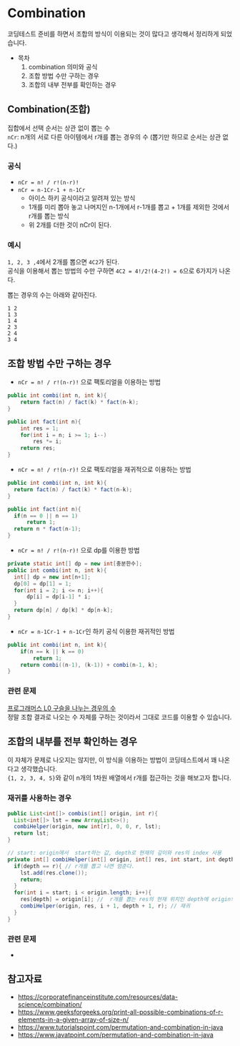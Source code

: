 # Combination
코딩테스트 준비를 하면서 조합의 방식이 이용되는 것이 많다고 생각해서 정리하게 되었습니다.
- 목차
  1. combination 의미와 공식
  2. 조합 방법 수만 구하는 경우
  3. 조합의 내부 전부를 확인하는 경우

## Combination(조합)
집합에서 선택 순서는 상관 없이 뽑는 수</br>
`nCr`: n개의 서로 다른 아이템에서 r개를 뽑는 경우의 수 (뽑기만 하므로 순서는 상관 없다.)
### 공식 
- `nCr = n! / r!(n-r)!`
- `nCr = n-1Cr-1 + n-1Cr`
  - 아이스 하키 공식이라고 알려져 있는 방식
  - 1개를 미리 뽑아 놓고 나머지인 n-1개에서 r-1개를 뽑고 + 1개를 제외한 것에서 r개를 뽑는 방식
  - 위 2개를 더한 것이 nCr이 된다. 
### 예시
`1, 2, 3 ,4`에서 2개를 뽑으면 `4C2`가 된다.</br>
공식을 이용해서 뽑는 방법의 수만 구하면 `4C2 = 4!/2!(4-2!) = 6`으로 6가지가 나온다.</br>

뽑는 경우의 수는 아래와 같아진다.
```text
1 2
1 3
1 4
2 3
2 4
3 4
```

## 조합 방법 수만 구하는 경우
- `nCr = n! / r!(n-r)!` 으로 팩토리얼을 이용하는 방법
```java
public int combi(int n, int k){
    return fact(n) / fact(k) * fact(n-k);
}

public int fact(int n){
    int res = 1;
    for(int i = n; i >= 1; i--)
        res *= i;
    return res;
}
```
- `nCr = n! / r!(n-r)!` 으로 팩토리얼을 재귀적으로 이용하는 방법
```java
public int combi(int n, int k){
  return fact(n) / fact(k) * fact(n-k);
}

public int fact(int n){
  if(n == 0 || n == 1)
      return 1;
  return n * fact(n-1);
}
```
- `nCr = n! / r!(n-r)!` 으로 dp를 이용한 방법
```java
private static int[] dp = new int[충분한수];
public int combi(int n, int k){
  int[] dp = new int[n+1];
  dp[0] = dp[1] = 1;
  for(int i = 2; i <= n; i++){
      dp[i] = dp[i-1] * i;
  }
  return dp[n] / dp[k] * dp[n-k];
}
```

- `nCr = n-1Cr-1 + n-1Cr`인 하키 공식 이용한 재귀적인 방법
```java
public int combi(int n, int k){
    if(n == k || k == 0)
        return 1;
    return combi((n-1), (k-1)) + combi(n-1, k);
}
```
### 관련 문제
[프로그래머스 L0 구슬을 나누는 경우의 수](https://school.programmers.co.kr/learn/courses/30/lessons/120840)</br>
정말 조합 결과로 나오는 수 자체를 구하는 것이라서 그대로 코드를 이용할 수 있습니다.

## 조합의 내부를 전부 확인하는 경우
이 자체가 문제로 나오지는 않지만, 이 방식을 이용하는 방법이 코딩테스트에서 꽤 나온다고 생각했습니다.</br>
`{1, 2, 3, 4, 5}`와 같이 n개의 1차원 배열에서 r개를 접근하는 것을 해보고자 합니다.

### 재귀를 사용하는 경우 
```java
public List<int[]> combis(int[] origin, int r){
  List<int[]> lst = new ArrayList<>();
  combiHelper(origin, new int[r], 0, 0, r, lst);
  return lst;
}

// start: origin에서  start하는 값, depth로 현재의 깊이와 res의 index 사용
private int[] combiHelper(int[] origin, int[] res, int start, int depth, int r, List<int[]> lst){
  if(depth == r){ // r개를 뽑고 나면 멈춘다.
    lst.add(res.clone());
    return;
  }
  for(int i = start; i < origin.length; i++){ 
    res[depth] = origin[i]; //  r개를 뽑는 res의 현재 위치인 depth에 origin의 start를 넣는다.
    combiHelper(origin, res, i + 1, depth + 1, r); // 재귀
  }
}
```

### 관련 문제
- 

## 참고자료
- https://corporatefinanceinstitute.com/resources/data-science/combination/
- https://www.geeksforgeeks.org/print-all-possible-combinations-of-r-elements-in-a-given-array-of-size-n/
- https://www.tutorialspoint.com/permutation-and-combination-in-java
- https://www.javatpoint.com/permutation-and-combination-in-java